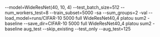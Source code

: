 --model=WideResNet(40, 10, 4) --test_batch_size=512 --num_workers_test=8 --train_subset=5000 -sa --sum_groups=2 -val --load_model=runs/CIFAR-10 5000 full WideResNet40_4 platou sum2 - baseline --save_dir=CIFAR-10 5000 full WideResNet40_4 platou sum2 - baseline aug_test --skip_existing --test_only --aug_test=125